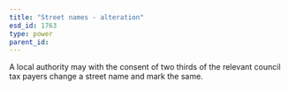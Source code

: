 ```yaml
---
title: "Street names - alteration"
esd_id: 1763
type: power
parent_id:  
---
```


A local authority may with the consent of two thirds of the relevant council tax payers change a street name and mark the same.

